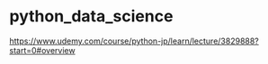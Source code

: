 # python_data_science
https://www.udemy.com/course/python-jp/learn/lecture/3829888?start=0#overview
